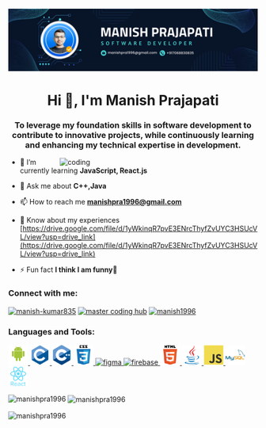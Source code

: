 ![logo](https://github.com/manishpra1996/manishpra1996/blob/main/Github%20Banner%20(2).png)
<h1 align="center">Hi 👋, I'm Manish Prajapati</h1>
<h3 align="center">To leverage my foundation skills in software development to contribute to innovative projects, while continuously learning and enhancing my technical expertise in development.</h3>

<image align="right" alt="coding" width="400" src="https://camo.githubusercontent.com/19db51af5f90f1b152bc0b9078f5fe97053955be5074f03f17019c70345bdcdb/68747470733a2f2f6d69726f2e6d656469756d2e636f6d2f6d61782f313336302f302a37513379765349765f7430696f4a2d5a2e676966">


- 🌱 I’m currently learning **JavaScript, React.js**

- 💬 Ask me about **C++,Java**

- 📫 How to reach me **manishpra1996@gmail.com**

- 📄 Know about my experiences [https://drive.google.com/file/d/1yWkinqR7pvE3ENrcThyfZvUYC3HSUcVL/view?usp=drive_link](https://drive.google.com/file/d/1yWkinqR7pvE3ENrcThyfZvUYC3HSUcVL/view?usp=drive_link)

- ⚡ Fun fact **I think I am funny🤩**

<h3 align="left">Connect with me:</h3>
<p align="left">
<a href="https://linkedin.com/in/manish-kumar835" target="blank"><img align="center" src="https://raw.githubusercontent.com/rahuldkjain/github-profile-readme-generator/master/src/images/icons/Social/linked-in-alt.svg" alt="manish-kumar835" height="30" width="40" /></a>
<a href="https://www.youtube.com/c/master coding hub" target="blank"><img align="center" src="https://raw.githubusercontent.com/rahuldkjain/github-profile-readme-generator/master/src/images/icons/Social/youtube.svg" alt="master coding hub" height="30" width="40" /></a>
<a href="https://www.leetcode.com/manish1996" target="blank"><img align="center" src="https://raw.githubusercontent.com/rahuldkjain/github-profile-readme-generator/master/src/images/icons/Social/leet-code.svg" alt="manish1996" height="30" width="40" /></a>
</p>

<h3 align="left">Languages and Tools:</h3>
<p align="left"> <a href="https://developer.android.com" target="_blank" rel="noreferrer"> <img src="https://raw.githubusercontent.com/devicons/devicon/master/icons/android/android-original-wordmark.svg" alt="android" width="40" height="40"/> </a> <a href="https://www.cprogramming.com/" target="_blank" rel="noreferrer"> <img src="https://raw.githubusercontent.com/devicons/devicon/master/icons/c/c-original.svg" alt="c" width="40" height="40"/> </a> <a href="https://www.w3schools.com/cpp/" target="_blank" rel="noreferrer"> <img src="https://raw.githubusercontent.com/devicons/devicon/master/icons/cplusplus/cplusplus-original.svg" alt="cplusplus" width="40" height="40"/> </a> <a href="https://www.w3schools.com/css/" target="_blank" rel="noreferrer"> <img src="https://raw.githubusercontent.com/devicons/devicon/master/icons/css3/css3-original-wordmark.svg" alt="css3" width="40" height="40"/> </a> <a href="https://www.figma.com/" target="_blank" rel="noreferrer"> <img src="https://www.vectorlogo.zone/logos/figma/figma-icon.svg" alt="figma" width="40" height="40"/> </a> <a href="https://firebase.google.com/" target="_blank" rel="noreferrer"> <img src="https://www.vectorlogo.zone/logos/firebase/firebase-icon.svg" alt="firebase" width="40" height="40"/> </a> <a href="https://www.w3.org/html/" target="_blank" rel="noreferrer"> <img src="https://raw.githubusercontent.com/devicons/devicon/master/icons/html5/html5-original-wordmark.svg" alt="html5" width="40" height="40"/> </a> <a href="https://www.java.com" target="_blank" rel="noreferrer"> <img src="https://raw.githubusercontent.com/devicons/devicon/master/icons/java/java-original.svg" alt="java" width="40" height="40"/> </a> <a href="https://developer.mozilla.org/en-US/docs/Web/JavaScript" target="_blank" rel="noreferrer"> <img src="https://raw.githubusercontent.com/devicons/devicon/master/icons/javascript/javascript-original.svg" alt="javascript" width="40" height="40"/> </a> <a href="https://www.mysql.com/" target="_blank" rel="noreferrer"> <img src="https://raw.githubusercontent.com/devicons/devicon/master/icons/mysql/mysql-original-wordmark.svg" alt="mysql" width="40" height="40"/> </a> <a href="https://reactjs.org/" target="_blank" rel="noreferrer"> <img src="https://raw.githubusercontent.com/devicons/devicon/master/icons/react/react-original-wordmark.svg" alt="react" width="40" height="40"/> </a> </p>

<p><img align="left" src="https://github-readme-stats.vercel.app/api/top-langs?username=manishpra1996&show_icons=true&locale=en&layout=compact" alt="manishpra1996" /></p>

<p>&nbsp;<img align="center" src="https://github-readme-stats.vercel.app/api?username=manishpra1996&show_icons=true&locale=en" alt="manishpra1996" /></p>

<p><img align="center" src="https://github-readme-streak-stats.herokuapp.com/?user=manishpra1996&" alt="manishpra1996" /></p>
